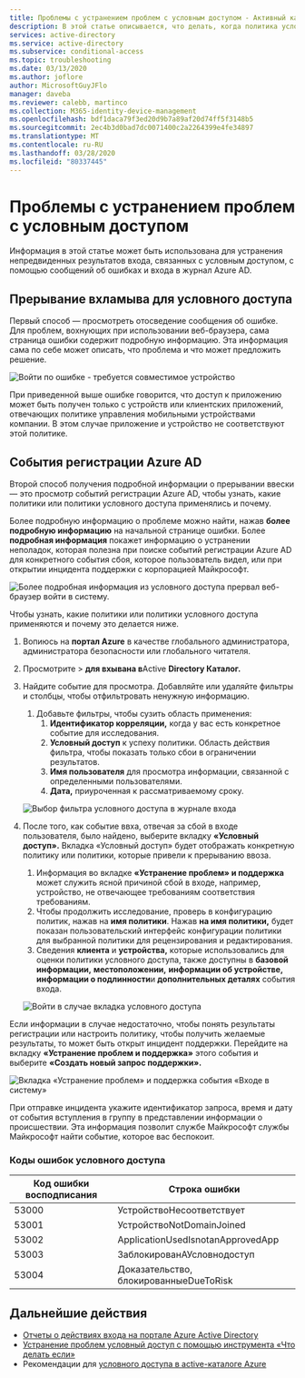 ```yaml
---
title: Проблемы с устранением проблем с условным доступом - Активный каталог Azure
description: В этой статье описывается, что делать, когда политика условного доступа приводит к неожиданным результатам
services: active-directory
ms.service: active-directory
ms.subservice: conditional-access
ms.topic: troubleshooting
ms.date: 03/13/2020
ms.author: joflore
author: MicrosoftGuyJFlo
manager: daveba
ms.reviewer: calebb, martinco
ms.collection: M365-identity-device-management
ms.openlocfilehash: bdf1daca79f3ed20d9b7a89af20d74ff5f3148b5
ms.sourcegitcommit: 2ec4b3d0bad7dc0071400c2a2264399e4fe34897
ms.translationtype: MT
ms.contentlocale: ru-RU
ms.lasthandoff: 03/28/2020
ms.locfileid: "80337445"
---
```

# <a name="troubleshooting-sign-in-problems-with-conditional-access"></a>Проблемы с устранением проблем с условным доступом

Информация в этой статье может быть использована для устранения непредвиденных результатов входа, связанных с условным доступом, с помощью сообщений об ошибках и входа в журнал Azure AD.

## <a name="conditional-access-sign-in-interrupt"></a>Прерывание вхламыва для условного доступа

Первый способ — просмотреть отосведение сообщения об ошибке. Для проблем, вохнующих при использовании веб-браузера, сама страница ошибки содержит подробную информацию. Эта информация сама по себе может описать, что проблема и что может предложить решение.

![Войти по ошибке - требуется совместимое устройство](./media/troubleshoot-conditional-access/image1.png)

При приведенной выше ошибке говорится, что доступ к приложению может быть получен только с устройств или клиентских приложений, отвечающих политике управления мобильными устройствами компании. В этом случае приложение и устройство не соответствуют этой политике.

## <a name="azure-ad-sign-in-events"></a>События регистрации Azure AD

Второй способ получения подробной информации о прерывании ввески — это просмотр событий регистрации Azure AD, чтобы узнать, какие политики или политики условного доступа применялись и почему.

Более подробную информацию о проблеме можно найти, нажав **более подробную информацию** на начальной странице ошибки. Более **подробная информация** покажет информацию о устранении неполадок, которая полезна при поиске событий регистрации Azure AD для конкретного события сбоя, которое пользователь видел, или при открытии инцидента поддержки с корпорацией Майкрософт.

![Более подробная информация из условного доступа прервал веб-браузер войти в систему.](./media/troubleshoot-conditional-access/image2.png)

Чтобы узнать, какие политики или политики условного доступа применяются и почему это делается ниже.

1. Вопиюсь на **портал Azure** в качестве глобального администратора, администратора безопасности или глобального читателя.
1. Просмотрите > **для вхывана в**Active **Directory Каталог.**
1. Найдите событие для просмотра. Добавляйте или удаляйте фильтры и столбцы, чтобы отфильтровать ненужную информацию.
   1. Добавьте фильтры, чтобы сузить область применения:
      1. **Идентификатор корреляции,** когда у вас есть конкретное событие для исследования.
      1. **Условный доступ** к успеху политики. Область действия фильтра, чтобы показать только сбои в ограничении результатов.
      1. **Имя пользователя** для просмотра информации, связанной с определенными пользователями.
      1. **Дата,** приуроченная к рассматриваемому сроку.

   ![Выбор фильтра условного доступа в журнале входа](./media/troubleshoot-conditional-access/image3.png)

1. После того, как событие ввха, отвечая за сбой в входе пользователя, было найдено, выберите вкладку **«Условный доступ».** Вкладка «Условный доступ» будет отображать конкретную политику или политики, которые привели к прерыванию ввоза.
   1. Информация во вкладке **«Устранение проблем» и поддержка** может служить ясной причиной сбой в входе, например, устройство, не отвечающее требованиям соответствия требованиям.
   1. Чтобы продолжить исследование, проверь в конфигурацию политик, нажав на **имя политики**. Нажав **на имя политики,** будет показан пользовательский интерфейс конфигурации политики для выбранной политики для рецензирования и редактирования.
   1. Сведения **клиента** и **устройства,** которые использовались для оценки политики условного доступа, также доступны в **базовой информации,** **местоположении,** **информации об устройстве,** **информации о подлинности**и **дополнительных деталях** события входа.

   ![Войти в случае вкладка условного доступа](./media/troubleshoot-conditional-access/image5.png)

Если информации в случае недостаточно, чтобы понять результаты регистрации или настроить политику, чтобы получить желаемые результаты, то может быть открыт инцидент поддержки. Перейдите на вкладку **«Устранение проблем и поддержка»** этого события и выберите **«Создать новый запрос поддержки».**

![Вкладка «Устранение проблем» и поддержка события «Входе в систему»](./media/troubleshoot-conditional-access/image6.png)

При отправке инцидента укажите идентификатор запроса, время и дату от события вступления в группу в представлении информации о происшествии. Эта информация позволит службе Майкрософт службы Майкрософт найти событие, которое вас беспокоит.

### <a name="conditional-access-error-codes"></a>Коды ошибок условного доступа

| Код ошибки восподписания | Строка ошибки |
| --- | --- |
| 53000 | УстройствоНесоответствует |
| 53001 | УстройствоNotDomainJoined |
| 53002 | ApplicationUsedIsnotanApprovedApp |
| 53003 | ЗаблокированАУсловнодоступ |
| 53004 | Доказательство, блокированныеDueToRisk |

## <a name="next-steps"></a>Дальнейшие действия

- [Отчеты о действиях входа на портале Azure Active Directory](../reports-monitoring/concept-sign-ins.md)
- [Устранение проблем условный доступ с помощью инструмента «Что делать если»](troubleshoot-conditional-access-what-if.md)
- Рекомендации для [условного доступа в active-каталоге Azure](best-practices.md)
